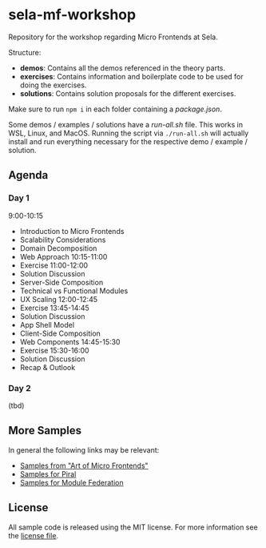 # sela-mf-workshop

Repository for the workshop regarding Micro Frontends at Sela.

Structure:

- **demos**: Contains all the demos referenced in the theory parts.
- **exercises**: Contains information and boilerplate code to be used for doing the exercises.
- **solutions**: Contains solution proposals for the different exercises.

Make sure to run `npm i` in each folder containing a *package.json*.

Some demos / examples / solutions have a *run-all.sh* file. This works in WSL, Linux, and MacOS. Running the script via `./run-all.sh` will actually install and run everything necessary for the respective demo / example / solution.

## Agenda

### Day 1

9:00-10:15
* Introduction to Micro Frontends
* Scalability Considerations
* Domain Decomposition
* Web Approach
10:15-11:00
* Exercise
11:00-12:00
* Solution Discussion
* Server-Side Composition
* Technical vs Functional Modules
* UX Scaling
12:00-12:45
* Exercise
13:45-14:45
* Solution Discussion
* App Shell Model
* Client-Side Composition
* Web Components
14:45-15:30
* Exercise
15:30-16:00
* Solution Discussion
* Recap & Outlook

### Day 2

(tbd)

## More Samples

In general the following links may be relevant:

* [Samples from "Art of Micro Frontends"](https://github.com/ArtOfMicrofrontends)
* [Samples for Piral](https://github.com/piral-samples)
* [Samples for Module Federation](https://github.com/module-federation/module-federation-examples)

## License

All sample code is released using the MIT license. For more information see the [license file](./LICENSE).
